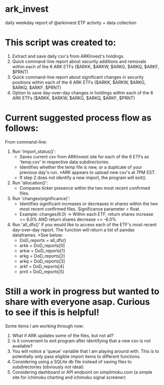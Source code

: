 # ark_invest
daily weekday report of @arkinvest ETF activity + data collection

# This script was created to:
1. Extract and save daily csv's from ARKInvest's holdings.
2. Quick command-line report about security additions and removals within each of the 6 ARK ETFs ($ARKK, $ARKW, $ARKG, $ARKQ, $ARKF, $PRNT)
3. Quick command-line report about significant changes in security positions within each of the 6 ARK ETFs ($ARKK, $ARKW, $ARKG, $ARKQ, $ARKF, $PRNT)
4. Option to save day-over-day changes in holdings within each of the 6 ARK ETFs ($ARKK, $ARKW, $ARKG, $ARKQ, $ARKF, $PRNT)

# Current suggested process flow as follows:
From command-line:
1. Run 'import_status()':
      - Saves current csv from ARKInvest site for each of the 6 ETFs as 'temp.csv' in respective data subdirectories.
      - Identifies whether the temp file is new, or a duplicate of your previous day's run. *ARK appears to upload new csv's at 7PM EST.
      - If step 2 does not identify a new import, the program will exit().
2. Run 'allocation()': 
      - Compares ticker presence within the two most recent confirmed files. 
3. Run 'changes(significance)':
      - Identifies significant increases or decreases in shares within the two most recent confirmed files. Significance parameter = float.
      - Example: changes(6.0) -> Within each ETF, return shares increase >= 6.0% AND return shares decrease <= -6.0%
4. Run 'all_dfs()' if you would like to access each of the ETF's most recent day-over-day report. The function will return a list of pandas dataframes. *See below:
      - DoD_reports = all_dfs()
      - arkk = DoD_reports[0]
      - arkw = DoD_reports[1]
      - arkg = DoD_reports[2]
      - arkq = DoD_reports[3]
      - arkf = DoD_reports[4]
      - prnt = DoD_reports[5]

# Still a work in progress but wanted to share with everyone asap. Curious to see if this is helpful!
Some items I am working through now:
1. What if ARK updates some of the files, but not all?
2. Is it convenient to exit program after identifying that a new csv is not available?
3. You will notice a 'queue' variable that I am playing around with. This is to potentially only pass eligible import items to different functions. 
4. Considering using a SQLite db file instead of saving files to subdirectories (obviously not ideal)
5. Considering dashboard or API endpoint on simplimoku.com (a simple site for ichimoku charting and ichimoku signal screener)
